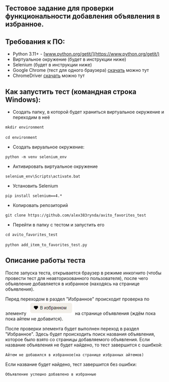 ## Тестовое задание для проверки функциональности добавления объявления в избранное. 

## Требования к ПО:
- Python 3.11+ - [www.python.org/getit/](https://www.python.org/getit/)
- Виртуальное окружение (будет в инструкции ниже)
- Selenium (будет в инструкции ниже)
- Google Chrome (тест для одного браузера) [скачать](https://www.google.com/intl/ru_ru/chrome/) можно тут
- ChromeDriver [скачать](https://sites.google.com/chromium.org/driver/) можно тут

## Как запустить тест (командная строка Windows): 
- Создать папку, в которой будет храниться виртуальное окружение и переходим в неё
```
mkdir environment

cd environment
```
- Создать вируальное окружение:
```
python -m venv selenium_env
```
- Активировать виртуальное окружение
```
selenium_env\Scripts\activate.bat
```
- Установить Selenium
```
pip install selenium==4.*
```
- Копировать репозиторий
```
git clone https://github.com/alex383rynda/avito_favorites_test
```
- Перейти в папку с тестом и запустить его
```
cd avito_favorites_test

python add_item_to_favorites_test.py
```

## Описание работы теста
После запуска теста, открывается браузер в режиме инкогнито (чтобы провести тест для неавторизованного пользователя), после чего объявление добавляется в избранное (находясь на странице объявления).

Перед переходом в раздел "Избранное" происходит проверка по элементу ![Здесь была картинка](https://github.com/alex383rynda/avito_favorites_test/blob/main/sample_image.png) на странице объявления (ждём пока пока айтем не добавится).


После проверки элемента будет выполнен переход в раздел "Избранное". Здесь будет происходить поиск названия объявления, которое было взято со страницы добавляемого объявления. Если название объявления не будет найдено, то тест завершится с ошибкой:
```
Айтем не добавился в избранное(на странице избранных айтемов)
```
Если название будет найдено, тест завершится без ошибки:
```
Объявление успешно добавлено в избранные
```
